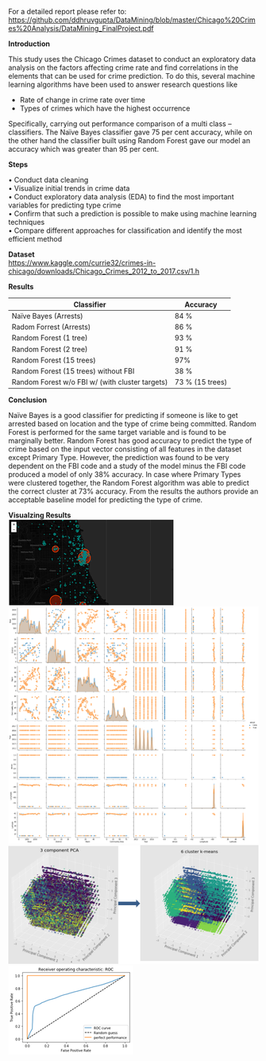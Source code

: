For a detailed report please refer to: https://github.com/ddhruvgupta/DataMining/blob/master/Chicago%20Crimes%20Analysis/DataMining_FinalProject.pdf

**Introduction**

This study uses the Chicago Crimes dataset to conduct an exploratory data analysis on the factors affecting crime rate and find correlations in the elements that can be used for crime prediction. To do this, several machine learning algorithms have been used to answer research questions like 
- Rate of change in crime rate over time
- Types of crimes which have the highest occurrence 

Specifically, carrying out performance comparison of a multi class – classifiers. The Naïve Bayes classifier gave 75 per cent accuracy, while on the other hand the classifier built using Random Forest gave our model an accuracy which was greater than 95 per cent.

**Steps**

  •	 Conduct data cleaning <br/>
  •	 Visualize initial trends in crime data <br/>
  •	 Conduct exploratory data analysis (EDA) to find the most important variables for predicting type crime <br/>
  •	 Confirm that such a prediction is possible to make using machine learning techniques <br/>
  •	 Compare different approaches for classification and identify the most efficient method <br/>


**Dataset** <br />
https://www.kaggle.com/currie32/crimes-in-chicago/downloads/Chicago_Crimes_2012_to_2017.csv/1.h

**Results**

Classifier | Accuracy
--- | ---
Naïve Bayes (Arrests) |	84 %
Radom Forrest (Arrests)|	86 %
Random Forest (1 tree) |	93 %
Random Forest (2 tree)|	91 %
Random Forest (15 trees)|	97%
Random Forest (15 trees) without FBI|	38 %
Random Forest w/o FBI w/ (with cluster targets)|	73 % (15 trees)


**Conclusion**

Naïve Bayes is a good classifier for predicting if someone is like to get arrested based on location and the type of crime being committed. Random Forest is performed for the same target variable and is found to be marginally better. 
Random Forest has good accuracy to predict the type of crime based on the input vector consisting of all features in the dataset except Primary Type. However, the prediction was found to be very dependent on the FBI code and a study of the model minus the FBI code produced a model of only 38% accuracy. In case where Primary Types were clustered together, the Random Forest algorithm was able to predict the correct cluster at 73% accuracy. From the results the authors provide an acceptable baseline model for predicting the type of crime. 


**Visualzing Results**
<br />
![CrimesPerWard](./images/map.png)
<br />
![CrimesPerWard](./images/output.png)
<br />
![CrimesPerWard](./images/clustering.png)
<br />
![CrimesPerWard](./images/roc.png)
